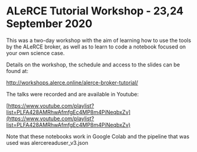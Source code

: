 # ALeRCE Tutorial Workshop - 23,24 September 2020

This was a two-day workshop with the aim of learning how to use the tools by the ALeRCE broker, as well as to learn to code a notebook focused on your own science case.

Details on the workshop, the schedule and access to the slides can be found at:

http://workshops.alerce.online/alerce-broker-tutorial/

The talks were recorded and are available in Youtube:

[https://www.youtube.com/playlist?list=PLFA428AMRhwAfmfgEc4MP8m4PiNeqbxZv](https://www.youtube.com/playlist?list=PLFA428AMRhwAfmfgEc4MP8m4PiNeqbxZv)


Note that these notebooks work in Google Colab and the pipeline that was used was alercereaduser_v3.json

